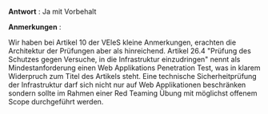 **Antwort** : Ja mit Vorbehalt

**Anmerkungen** :

Wir haben bei Artikel 10 der VEleS kleine Anmerkungen, erachten die Architektur der Prüfungen aber als hinreichend.
Artikel 26.4 "Prüfung des Schutzes gegen Versuche, in die Infrastruktur einzudringen" nennt als Mindestanforderung einen Web Applikations Penetration Test, was in klarem Widerpruch zum Titel des Artikels steht. Eine technische Sicherheitprüfung der Infrastruktur darf sich nicht nur auf Web Applikationen beschränken sondern sollte im Rahmen einer Red Teaming Übung mit möglichst offenem Scope durchgeführt werden. 
